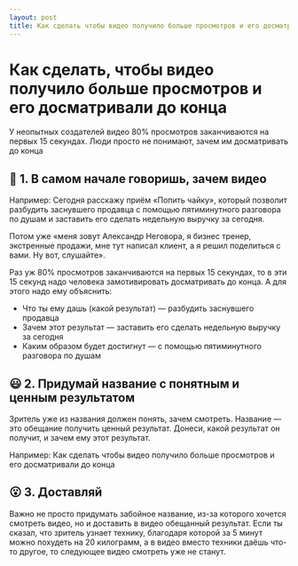 ```yaml
---
layout: post
title: Как сделать чтобы видео получило больше просмотров и его досматривали до конца
---
```


# Как сделать, чтобы видео получило больше просмотров и его досматривали до конца

У неопытных создателей видео 80% просмотров заканчиваются на первых 15 секундах. Люди просто не понимают, зачем им досматривать до конца

## 🤔 1. В самом начале говоришь, зачем видео

Например: Сегодня расскажу приём «Попить чайку», который позволит разбудить заснувшего продавца с помощью пятиминутного разговора по душам и заставить его сделать недельную выручку за сегодня.

Потом уже «меня зовут Александр Неговора, я бизнес тренер, экстренные продажи, мне тут написал клиент, а я решил поделиться с вами. Ну вот, слушайте».

Раз уж 80% просмотров заканчиваются на первых 15 секундах, то в эти 15 секунд надо человека замотивировать досматривать до конца. А для этого надо ему объяснить:

- Что ты ему дашь (какой результат) — разбудить заснувшего продавца
- Зачем этот результат — заставить его сделать недельную выручку за сегодня
- Каким образом будет достигнут — с помощью пятиминутного разговора по душам

## 😃 2. Придумай название с понятным и ценным результатом

Зритель уже из названия должен понять, зачем смотреть. Название — это обещание получить ценный результат. Донеси, какой результат он получит, и зачем ему этот результат.

Например: Как сделать чтобы видео получило больше просмотров и его досматривали до конца

## 😮 3. Доставляй

Важно не просто придумать забойное название, из-за которого хочется смотреть видео, но и доставить в видео обещанный результат. Если ты сказал, что зритель узнает технику, благодаря которой за 5 минут можно похудеть на 20 килограмм, а в видео вместо техники даёшь что-то другое, то следующее видео смотреть уже не станут.
